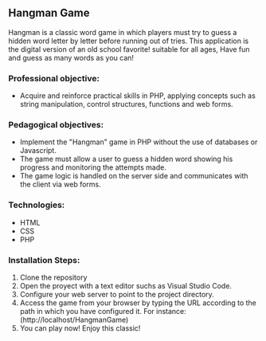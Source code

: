 ## Hangman Game

Hangman is a classic word game in which players must try to guess a hidden word letter by letter before running out of tries. This application is the digital version of an old school favorite! suitable for all ages, Have fun and guess as many words as you can!

### Professional objective:
- Acquire and reinforce practical skills in PHP, applying concepts such as string manipulation, control structures,  functions and web forms.

### Pedagogical objectives:
- Implement the "Hangman" game in PHP without the use of databases or Javascript.
- The game must allow a user to guess a hidden word showing his progress and monitoring the attempts made.
- The game logic is handled on the server side and communicates with the client via web forms.

### Technologies:
- HTML
- CSS
- PHP

###  Installation Steps:
 1. Clone the repository
 2. Open the proyect with a text editor suchs as Visual Studio Code.
 3. Configure your web server to point to the project directory.
 4. Access the game from your browser by typing the URL according to the path in which you have configured it. For instance: (http://localhost/HangmanGame)
 4. You can play now! Enjoy this classic!